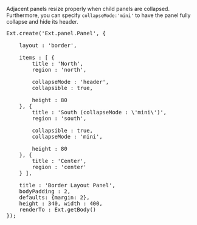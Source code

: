 Adjacent panels resize properly when child panels are collapsed. Furthermore, you can specify <code>collapseMode:'mini'</code> to have the
panel fully collapse and hide its header.

<pre class="runnable run">
Ext.create('Ext.panel.Panel', {

    layout : 'border',

    items : [ {
        title : 'North',
        region : 'north',

        collapseMode : 'header',
        collapsible : true,

        height : 80
    }, {
        title : 'South (collapseMode : \'mini\')',
        region : 'south',

        collapsible : true,
        collapseMode : 'mini',

        height : 80
    }, {
        title : 'Center',
        region : 'center'
    } ],

    title : 'Border Layout Panel',
    bodyPadding : 2,
    defaults: {margin: 2},
    height : 340, width : 400,
    renderTo : Ext.getBody()
});
</pre>
